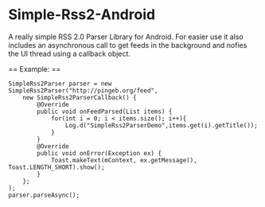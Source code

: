 Simple-Rss2-Android
===================

A really simple RSS 2.0 Parser Library for Android. For easier use it also includes an asynchronous call to get feeds in the background and nofies the UI thread using a callback object.

== Example: == 
<pre><code>SimpleRss2Parser parser = new SimpleRss2Parser("http://pingeb.org/feed", 
	new SimpleRss2ParserCallback() {
		@Override
		public void onFeedParsed(List<RSSItem> items) {
			for(int i = 0; i < items.size(); i++){
				Log.d("SimpleRss2ParserDemo",items.get(i).getTitle());
			}
		}
		@Override
		public void onError(Exception ex) {
			Toast.makeText(mContext, ex.getMessage(), Toast.LENGTH_SHORT).show();
		}
	};
);
parser.parseAsync();</code></pre>
